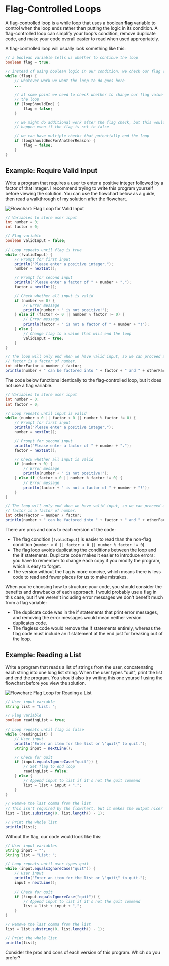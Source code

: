 # Flag-Controlled Loops

A flag-controlled loop is a while loop that uses a boolean **flag** variable to
control when the loop ends rather than putting the logic in its condition. A
flag-controlled loop can simplify your loop's condition, remove duplicate code,
and make your code overall easier to read when used appropriately.

A flag-controlled loop will usually look something like this:

```java
// a boolean variable tells us whether to continue the loop
boolean flag = true;

// instead of using boolean logic in our condition, we check our flag value
while (flag) {
    // whatever work we want the loop to do goes here
    ...

    // at some point we need to check whether to change our flag value and end
    // the loop
    if (loopShouldEnd) {
        flag = false;
    }

    // we might do additional work after the flag check, but this would still
    // happen even if the flag is set to false

    // we can have multiple checks that potentially end the loop
    if (loopShouldEndForAnotherReason) {
        flag = false;
    }
}
```

## Example: Require Valid Input

Write a program that requires a user to enter a positive integer followed by a
factor of that integer. I recommend trying to write this program yourself
before viewing the solution. You can use the flowchart below as a guide, then
read a walkthrough of my solution after the flowchart.

![Flowchart: Flag Loop for Valid Input](../dia/loops/flag1.png)

```java
// Variables to store user input
int number = 0;
int factor = 0;

// Flag variable
boolean validInput = false;

// Loop repeats until flag is true
while (!validInput) {
    // Prompt for first input
    println("Please enter a positive integer.");
    number = nextInt();

    // Prompt for second input
    println("Please enter a factor of " + number + ".");
    factor = nextInt();

    // Check whether all input is valid
    if (number <= 0) {
        // Error message
        println(number + " is not positive!");
    } else if (factor <= 0 || number % factor != 0) {
        // Error message
        println(factor + " is not a factor of " + number + "!");
    } else {
        // Change flag to a value that will end the loop
        validInput = true;
    }
}

// The loop will only end when we have valid input, so we can proceed assuming
// factor is a factor of number.
int otherFactor = number / factor;
println(number + " can be factored into " + factor + " and " + otherFactor);
```

The code below functions identically to the flag-controlled loop, but it does
not use a flag variable.

```java
// Variables to store user input
int number = 0;
int factor = 0;

// Loop repeats until input is valid
while (number < 0 || factor < 0 || number % factor != 0) {
    // Prompt for first input
    println("Please enter a positive integer.");
    number = nextInt();

    // Prompt for second input
    println("Please enter a factor of " + number + ".");
    factor = nextInt();

    // Check whether all input is valid
    if (number < 0) {
        // Error message
        println(number + " is not positive!");
    } else if (factor < 0 || number % factor != 0) {
        // Error message
        println(factor + " is not a factor of " + number + "!");
    }
}

// The loop will only end when we have valid input, so we can proceed assuming
// factor is a factor of number.
int otherFactor = number / factor;
println(number + " can be factored into " + factor + " and " + otherFactor);
```

There are pros and cons to each version of the code:
- The flag condition (`!validInput`) is easier to read than the non-flag
condition (`number < 0 || factor < 0 || number % factor != 0`).
- The flag loop avoids duplicating the conditions between the loop and the if
statements. Duplicate code makes it easier to introduce errors: you have to
remember to change each copy if you modify the program, which is easy to forget.
- The version without the flag is more concise, which means there is less code
to read and fewer places for us to make mistakes.

When you're choosing how to structure your code, you should consider the
benefits and drawbacks of each approach. I would probably use a flag in this
case, but if we weren't including error messages we don't benefit much from a
flag variable:
- The duplicate code was in the if statements that print error messages, and
removing the error messages would mean neither version duplicates code.
- The flagless code would remove the if statements entirely, whereas the flag
code must include an if statement at the end just for breaking out of the
loop.

## Example: Reading a List

Write a program that reads a list of strings from the user, concatenating each
string into one long list string. When the user types "quit", print the list and
end the program. You should also try writing this one yourself using the
flowchart before you view the solution.

![Flowchart: Flag Loop for Reading a List](../dia/loops/flag2.png)

```java
// User input variable
String list = "List: ";

// Flag variable
boolean readingList = true;

// Loop repeats until flag is false
while (readingList) {
    // User input
    println("Enter an item for the list or \"quit\" to quit.");
    String input = nextLine();

    // Check for quit
    if (input.equalsIgnoreCase("quit")) {
        // Set flag to end loop
        readingList = false;
    } else {
        // Append input to list if it's not the quit command
        list = list + input + ",";
    }
}

// Remove the last comma from the list
// This isn't required by the flowchart, but it makes the output nicer
list = list.substring(0, list.length() - 1);

// Print the whole list
println(list);
```

Without the flag, our code would look like this:

```java
// User input variables
String input = "";
String list = "List: ";

// Loop repeats until user types quit
while (input.equalsIgnoreCase("quit")) {
    // User input
    println("Enter an item for the list or \"quit\" to quit.");
    input = nextLine();

    // Check for quit
    if (!input.equalsIgnoreCase("quit")) {
        // Append input to list if it's not the quit command
        list = list + input + ",";
    }
}

// Remove the last comma from the list
list = list.substring(0, list.length() - 1);

// Print the whole list
println(list);
```

Consider the pros and cons of each version of this program. Which do you prefer?
